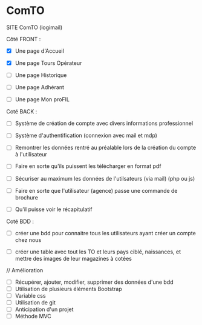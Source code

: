 # ComTO
SITE ComTO (logimail)

Côté FRONT : 

- [x] Une page d'Accueil
- [x] Une page Tours Opérateur 
- [ ] Une page Historique 
- [ ] Une page Adhérant 
- [ ] Une page Mon proFIL


Coté BACK : 

- [ ] Système de création de compte avec divers informations professionnel 
- [ ] Système d'authentification (connexion avec mail et mdp) 
- [ ] Remontrer les données rentré au préalable lors de la création du compte à l'utilisateur 
- [ ] Faire en sorte qu'ils puissent les télécharger en format pdf 
- [ ] Sécuriser au maximum les données de l'utilsateurs (via mail) (php ou js)
- [ ] Faire en sorte que l'utilisateur (agence) passe une commande de brochure
- [ ] Qu'il puisse voir le récapitulatif 


Coté BDD : 

- [ ] créer une bdd pour connaitre tous les utilisateurs ayant créer un compte chez nous
- [ ] créer une table avec tout les TO et leurs pays ciblé, naissances, et mettre des images de leur magazines à cotées

 

// Amélioration

- [ ] Récupérer, ajouter, modifier, supprimer des données d'une bdd
- [ ] Utilisation de plusieurs éléments Bootstrap
- [ ] Variable css
- [ ] Utilisation de git 
- [ ] Anticipation d'un projet 
- [ ] Méthode MVC

